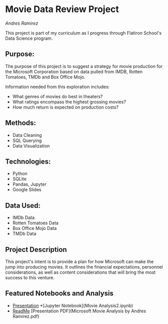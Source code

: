 # Movie Data Review Project
*Andres Ramirez*

This project is part of my curriculum as I progress through Flatiron School's Data Science program.


## Purpose:
The purpose of this project is to suggest a strategy for movie production for the Microsoft Corporation based on data pulled from IMDB, Rotten Tomatoes, TMDb and Box Office Mojo.

Information needed from this exploration includes:

- What genres of movies do best in theaters?
- What ratings encompass the highest grossing movies?
- How much return is expected on production costs?

## Methods:
- Data Cleaning
- SQL Querying
- Data Visualization

## Technologies:
- Python
- SQLite
- Pandas, Jupyter
- Google Slides

## Data Used:
- IMDb Data
- Rotten Tomatoes Data
- Box Office Mojo Data
- TMDb Data

## Project Description
This project's intent is to provide a plan for how Microsoft can make the jump into producing movies. It outlines the financial expectations, personnel considerations, as well as content considerations that will bring the most success to this venture.

## Featured Notebooks and Analysis
* [Presentation](https://docs.google.com/presentation/d/1iSCrGxoMHlpGaVB2I1z_ms6DhHdNvQLCFPjQXd9lfzI/edit?usp=sharing)
*[Jupyter Notebook](Movie Analysis2.ipynb)
* [ReadMe](README.md)
[Presentation PDF](Microsoft Movie Analysis by Andres Ramirez.pdf)

